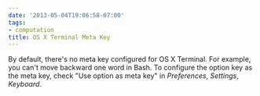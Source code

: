 ```yaml
---
date: '2013-05-04T19:06:58-07:00'
tags:
- computation
title: OS X Terminal Meta Key
---
```


By default, there's no meta key configured for OS X Terminal. For example, you can't move backward one word in Bash. To configure the option key as the meta key, check "Use option as meta key" in *Preferences*, *Settings*, *Keyboard*.
